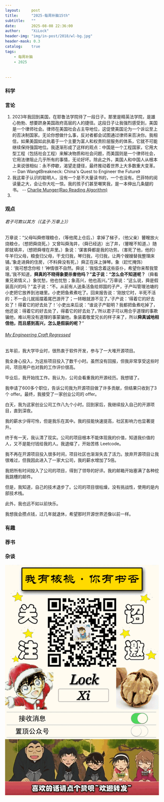 ```yaml
---
layout:     post
title:      "2025-每周补脑15th"
subtitle:   ""
date:       2025-08-08 22:36:00
author:     "XiLock"
header-img: "img/in-post/2018/wl-bg.jpg"
header-mask: 0.3
catalog:    true
tags:
    - 每周补脑
    - 2025


---
```


### 科学


### 言论
1. 2023年我回到美国，在耶鲁法学院待了一段日子。那里是精英法学院，是雄心勃勃、想要跻身美国政府高层的人的捷径。这段日子让我强烈感受到，美国是一个律师社会。律师在美国社会占主导地位，这促使美国沦为一个诉讼至上的否决制国家。无论你想做什么事，反对者都会试图通过律师来否决你。我相信，如果美国如此执着于一个主要为富人和权贵阶层服务的体系，它就不可能继续保持强国地位。我逐渐形成了这样的观点：中国是一个工程国家，它用大型工程（包括社会工程）来解决物质和社会问题，而美国则是一个律师社会，它用法律阻止几乎所有的事情，无论好坏。除此之外，美国人和中国人从根本上来说很相似：永不停歇，渴望走捷径，最终推动着世界上大多数重大变革。 -- Dan Wang《Breakneck: China's Quest to Engineer the Future》
1. 我这辈子认识的聪明人，没有一个是不大量读书的，一个也没有。巴菲特的阅读量之大，会让你大吃一惊。我的孩子们甚至嘲笑我，是一本伸出几条腿的书。 -- [Charlie Munger(Rao Reading Algorithm)](https://raohacker.com/rao-reading-algorithm/)
1. 

### 观点
###### 君子可欺以其方（《孟子·万章上》）
万章说：“父母叫舜修理粮仓，（等他爬上仓后，）拿掉了梯子，（他父亲）瞽瞍放火烧粮仓，（想把舜烧死。）又曾叫舜淘井，（舜已经逃）出了井，（瞽瞍不知道，）随即就填井，（想把舜埋在井里。）象说：‘谋害舜都是我的功劳。（害死了他，他的）牛羊归父母，粮食归父母，干戈归我，琴归我，弓归我，让两个嫂嫂替我整理床铺。’象走进舜的住房，（不料舜没有死，）舜正在床上弹琴。象（赶忙掩饰）说：‘我可想念你啦！’神情很不自然。舜说：‘我惦念着这些臣仆，希望你来帮我管理。’我不知道，**舜真的不晓得象要杀害他吗？”孟子说：“怎么会不知道呢？**（舜看重兄弟情义，）象忧愁，他也忧愁；象高兴，他也高兴。”万章说：“这么说，舜是假装高兴的吗？”孟子说：“不。从前有人送条活鱼给郑国的子产，子产叫管理池塘的小吏把它放养到池塘里。小吏把鱼煮煮吃了。回来报告说：‘刚放它时，半死不活的；不一会儿就摇摆着尾巴游开了；一转眼就游不见了。’子产说：‘得着它的好去处了！得着它的好去处了！’小吏出来后说：“谁说子产聪明？我都把鱼煮吃掉了，他还说：得着它的好去处了，得着它的好去处了。’所以君子可以用合乎道理的事欺骗他，难以用没有道理的事蒙骗他。象装着敬爱兄长的样子来了，所以**舜真诚地相信他，而且感到高兴，怎么是假装的呢？**”

###### [My Engineering Craft Regressed](https://lemmy.ml/post/30100312)
五年前，我大学毕业时，很热衷于软件开发，参与了一大堆开源项目。

我全身心投入，为这些项目投入了数千小时。虽然没有回报，但我非常享受这些时间，项目用户也对我的工作评价很高。

毕业后，我开始找工作。我认为，公司会看重我的开源经历。我想错了。

我申请了600多个职位，告诉公司我为开源项目做了许多贡献，但结果只收到了3个 offer。最终，我接受了一家创业公司的 offer。

白天，我为这家创业公司工作八九个小时。回到家后，我继续投入自己的开源项目，直到深夜。

我的薪水少得可怜，但是我乐在其中。我的技能快速提高，社区影响力也显著提升。

终于有一天，我认清了现实。公司的项目根本不能体现我的价值，知道我价值的人，又不是能付钱给我的人。我退缩了，开始苦练 Leetcode。

我不再在开源项目投入很多时间，项目社区也渐渐失去了活力。放弃开源项目让我很难过，但我因此进入了一家大公司，我的薪水增加了5倍。

我把所有时间投入了公司的项目，得到了领导的好评。我的邮箱开始塞满了各种挖我跳槽的邮件。

但是，我知道，自己的技术退步了。公司的项目很枯燥，没有挑战性，使用的是内部技术栈。

此外，我也远不如以前快乐。

我想我会攒点钱，过几年就退休，希望那时开源世界还像以前一样。

### 有趣


### 荐书


### 杂谈


![](/img/wc-tail.GIF)
